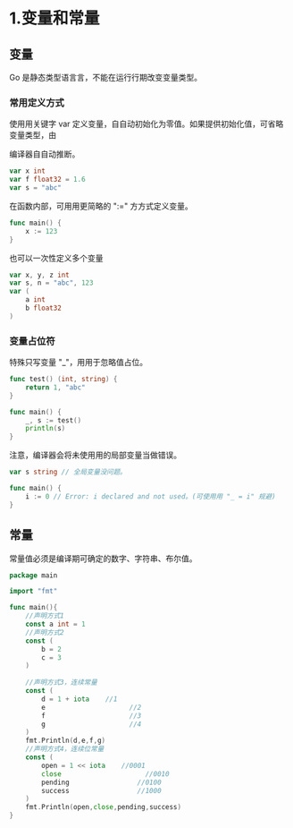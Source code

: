 # 1.变量和常量

## 变量

Go 是静态类型语⾔言，不能在运⾏行期改变变量类型。

### 常用定义方式

使⽤用关键字 var 定义变量，⾃自动初始化为零值。如果提供初始化值，可省略变量类型，由

编译器⾃自动推断。

```go
var x int
var f float32 = 1.6 
var s = "abc"
```

在函数内部，可⽤用更简略的 ":=" ⽅方式定义变量。

```go
func main() {
    x := 123 
}
```

也可以一次性定义多个变量

```go
var x, y, z int
var s, n = "abc", 123
var (
    a int
    b float32 
)
```

### 变量占位符

特殊只写变量 "\_"，⽤用于忽略值占位。

```go
func test() (int, string) {
    return 1, "abc"
}

func main() {
    _, s := test()
    println(s) 
}
```

注意，编译器会将未使⽤用的局部变量当做错误。

```go
var s string // 全局变量没问题。

func main() {
    i := 0 // Error: i declared and not used。(可使⽤用 "_ = i" 规避)
}
```

## 常量

常量值必须是编译期可确定的数字、字符串、布尔值。

```go
package main

import "fmt"

func main(){
	//声明方式1
	const a int = 1
	//声明方式2
	const (
		b = 2
		c = 3
	)
	
	//声明方式3，连续常量
	const (
		d = 1 + iota 	//1
		e				      //2
		f				      //3
		g				      //4
	)
	fmt.Println(d,e,f,g)
	//声明方式4，连续位常量
	const (
		open = 1 << iota	//0001
		close				      //0010
		pending				    //0100
		success				    //1000
	)
	fmt.Println(open,close,pending,success)
}
```


